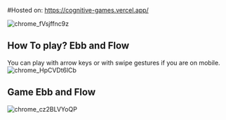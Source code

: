 #Hosted on:
https://cognitive-games.vercel.app/

![chrome_fVsjffnc9z](https://user-images.githubusercontent.com/17102478/180660523-287d5ffd-117b-4aca-9e65-2cbb8dcf6b38.png)

## How To play? Ebb and Flow
You can play with arrow keys or with swipe gestures if you are on mobile.
![chrome_HpCVDt6lCb](https://user-images.githubusercontent.com/17102478/180660535-8b791a1c-3ff9-42ee-9cbc-a297f2fbd118.png)

## Game Ebb and Flow
![chrome_cz2BLVYoQP](https://user-images.githubusercontent.com/17102478/180660543-3f72c24b-a672-4eaf-a913-6f8db0eb1a14.png)
